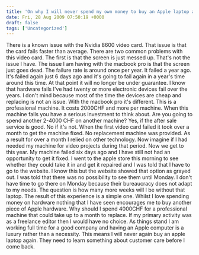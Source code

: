 ```yaml
---
title: 'On why I will never spend my own money to buy an Apple laptop again.'
date: Fri, 28 Aug 2009 07:50:19 +0000
draft: false
tags: ['Uncategorized']
---
```


There is a known issue with the Nvidia 8600 video card. That issue is that the card fails faster than average. There are two common problems with this video card. The first is that the screen is just messed up. That's not the issue I have. The issue I am having with the macbook pro is that the screen just goes dead. The failure rate is around once per year. It failed a year ago. It's failed again just 6 days ago and it's going to fail again in a year's time around this time. At that point it will no longer be under guarantee. I know that hardware fails I've had twenty or more electronic devices fail over the years. I don't mind because most of the time the devices are cheap and replacing is not an issue. With the macbook pro it's different. This is a professional machine. It costs 2000CHF and more per machine. When this machine fails you have a serious investment to think about. Are you going to spend another 2-4000 CHF on another machine? Yes, if the after sale service is good. No if it's not. When the first video card failed it took over a month to get the machine fixed. No replacement machine was provided. As a result for over a month I relied on other technology. Now imagine if I had needed my machine for video projects during that period. Now we get to this year. My machine failed six days ago and I have still not had an opportunity to get it fixed. I went to the apple store this morning to see whether they could take it in and get it repaired and I was told that I have to go to the website. I know this but the website showed that option as grayed out. I was told that there was no possibility to see them until Monday. I don't have time to go there on Monday because their bureaucracy does not adapt to my needs. The question is how many more weeks will I be without that laptop. The result of this experience is a simple one. Whilst I love spending money on hardware nothing that I have seen encourages me to buy another piece of Apple hardware. Why should I spend 4000CHF for a professional machine that could take up to a month to replace. If my primary activity was as a freelance editor then I would have no choice. As things stand I am working full time for a good company and having an Apple computer is a luxury rather than a necessity. This means I will never again buy an apple laptop again. They need to learn something about customer care before I come back.